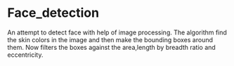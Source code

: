 # Face_detection
An attempt to detect face with help of image processing. The algorithm find the skin colors in the image and then make the bounding boxes around them. Now filters the boxes against the area,length by breadth ratio and eccentricity.

